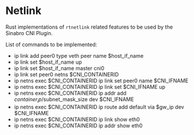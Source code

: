 # Netlink

Rust implementations of `rtnetlink` related features to be used by the Sinabro CNI Plugin.

List of commands to be implemented:

- ip link add peer0 type veth peer name $host_if_name
- ip link set $host_if_name up
- ip link set $host_if_name master cni0
- ip link set peer0 netns $CNI_CONTAINERID
- ip netns exec $CNI_CONTAINERID ip link set peer0 name $CNI_IFNAME
- ip netns exec $CNI_CONTAINERID ip link set $CNI_IFNAME up
- ip netns exec $CNI_CONTAINERID ip addr add $container_ip/$subnet_mask_size dev $CNI_IFNAME
- ip netns exec $CNI_CONTAINERID ip route add default via $gw_ip dev $CNI_IFNAME
- ip netns exec $CNI_CONTAINERID ip link show eth0
- ip netns exec $CNI_CONTAINERID ip addr show eth0
